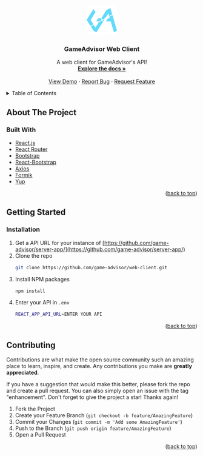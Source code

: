 <div id="top"></div>
<div align="center">
  <a href="https://github.com/game-advisor/web-client/">
    <img src="https://github.com/game-advisor/web-client/blob/master/public/logo512.png?raw=true" alt="Logo" width="80" height="80">
  </a>

  <h3 align="center">GameAdvisor Web Client</h3>

  <p align="center">
    A web client for GameAdvisor's API!
    <br />
    <a href="https://https://github.com/game-advisor/web-client"><strong>Explore the docs »</strong></a>
    <br />
    <br />
    <a href="https://https://github.com/game-advisor/web-client">View Demo</a>
    ·
    <a href="https://https://github.com/game-advisor/web-client/issues">Report Bug</a>
    ·
    <a href="https://https://github.com/game-advisor/web-client/issues">Request Feature</a>
  </p>
</div>



<!-- TABLE OF CONTENTS -->
<details>
  <summary>Table of Contents</summary>
  <ol>
    <li>
      <a href="#about-the-project">About The Project</a>
      <ul>
        <li><a href="#built-with">Built With</a></li>
      </ul>
    </li>
    <li>
      <a href="#getting-started">Getting Started</a>
      <ul>
        <li><a href="#prerequisites">Prerequisites</a></li>
        <li><a href="#installation">Installation</a></li>
      </ul>
    </li>
    <li><a href="#contributing">Contributing</a></li>
  </ol>
</details>



## About The Project
### Built With

* [React.js](https://reactjs.org/)
* [React Router](https://github.com/remix-run/react-router/)
* [Bootstrap](https://getbootstrap.com/)
* [React-Bootstrap](https://react-bootstrap.github.io/)
* [Axios](https://axios-http.com/)
* [Formik](https://formik.org)
* [Yup](https://github.com/jquense/yup)

<p align="right">(<a href="#top">back to top</a>)</p>


## Getting Started
### Installation

1. Get a API URL for your instance of [https://github.com/game-advisor/server-app/](https://github.com/game-advisor/server-app/)
2. Clone the repo
   ```sh
   git clone https://github.com/game-advisor/web-client.git
   ```
3. Install NPM packages
   ```sh
   npm install
   ```
4. Enter your API in `.env`
   ```sh
   REACT_APP_API_URL=ENTER YOUR API
   ```

<p align="right">(<a href="#top">back to top</a>)</p>



<!-- CONTRIBUTING -->
## Contributing

Contributions are what make the open source community such an amazing place to learn, inspire, and create. Any contributions you make are **greatly appreciated**.

If you have a suggestion that would make this better, please fork the repo and create a pull request. You can also simply open an issue with the tag "enhancement".
Don't forget to give the project a star! Thanks again!

1. Fork the Project
2. Create your Feature Branch (`git checkout -b feature/AmazingFeature`)
3. Commit your Changes (`git commit -m 'Add some AmazingFeature'`)
4. Push to the Branch (`git push origin feature/AmazingFeature`)
5. Open a Pull Request

<p align="right">(<a href="#top">back to top</a>)</p>
